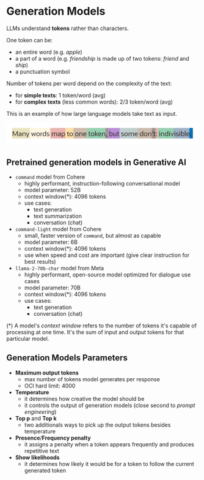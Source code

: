 # Generation Models

LLMs understand **tokens** rather than characters. 

One token can be:
- an entire word (e.g. *apple*) 
- a part of a word (e.g. *friendship* is made up of two tokens: *friend* and *ship*)
- a punctuation symbol

Number of tokens per word depend on the complexity of the text:
- for **simple texts**: 1 token/word (avg)
- for **complex texts** (less common words): 2/3 token/word (avg)

This is an example of how large language models take text as input.

![Tokens](../images/tokens.png)

## Pretrained generation models in Generative AI

- `command` model from Cohere
    - highly performant, instruction-following conversational model 
    - model parameter: 52B
    - context window(*): 4096 tokens
    - use cases: 
        - text generation
        - text summarization
        - conversation (chat) 
- `command-light` model from Cohere
    - small, faster version of `command`, but almost as capable
    - model parameter: 6B
    - context window(*): 4096 tokens
    - use when speed and cost are important (give clear instruction for best results)
- `llama-2-70b-char` model from Meta
    - highly performant, open-source model optimized for dialogue use cases 
    - model parameter: 70B
    - context window(*): 4096 tokens
    - use cases: 
        - text generation
        - conversation (chat) 

(*) A model's *context window* refers to the number of tokens it's capable of processing at one time. It's the sum of input and output tokens for that particular model.

## Generation Models Parameters

- **Maximum output tokens**
    - max number of tokens model generates per response
    - OCI hard limit: 4000
- **Temperature**
    - it determines how creative the model should be 
    - it controls the output of generation models (close second to *prompt engineering*)
- **Top p** and **Top k**
    - two additionals ways to pick up the output tokens besides temperature
- **Presence**/**Frequency penalty**
    - it assigns a penalty when a token appears frequently and produces repetitive text
- **Show likelihoods**
    - it determines how likely it would be for a token to follow the current generated token
